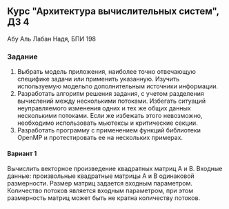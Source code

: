 ## Курс "Архитектура вычислительных систем", ДЗ 4
Абу Аль Лабан Надя, БПИ 198

### Задание
1. Выбрать модель приложения, наиболее точно отвечающую
специфике задачи или применить указанную. Изучить используемую
модельпо дополнительным источники информации.
2. Разработать алгоритм решения задания, с учетом разделения
вычислений между несколькими потоками. Избегать ситуаций
неуправляемого изменения одних и тех же общих данных несколькими
потоками. Если же избежать этого невозможно, необходимо использовать
мьютексы и критические секции.
3. Разработать программу с применением функций библиотеки OpenMP
и протестировать ее на
нескольких примерах.
#### Вариант 1
Вычислить векторное произведение квадратных матриц А и B.
Входные данные: произвольные квадратные матрицы А и В одинаковой
размерности. Размер матриц задается входным параметром. Количество
потоков является входным параметром, при этом размерность матриц может
быть не кратна количеству потоков.
